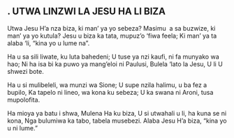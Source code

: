 ## . UTWA LINZWI LA JESU HA LI BIZA

Utwa Jesu H’a nza biza, ki man’ ya yo sebeza?
Masimu  a sa buzwize, ki man’ ya yo kutula?
Jesu u biza ka tata, mupuz’o ‘fiwa feela;
Ki man’ ya ta alaba ‘li, “kina yo u lume na”.


Ha u sa sili liwate, ku luta bahedeni;
U tuse ya nzi kaufi, ni fa munyako wa hao;
Ni ha isa bi ka puwo ya mang’eloi ni Paulusi,
Bulela ‘lato la Jesu, U li U shwezi bote.


Ha u si mulibeleli, wa munzi wa Sione;
U supe nzila halimu, u ba fez a bupilo,
Ka tapelo ni lineo, wa kona ku sebeza;
U ka swana ni Aroni, tusa mupolofita.


Ha mioya ya batu i shwa, Mulena Ha ku biza,
U si utwahali u li, ha kuna se ni kona,
Nga bulumiwa ka tabo, tabela musebezi.
Alaba Jesu H’a biza, “kina yo u ni lume.”

